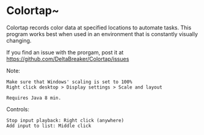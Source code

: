 # Colortap~
Colortap records color data at specified locations to automate tasks.
This program works best when used in an environment that is constantly visually changing.

If you find an issue with the prorgam, post it at https://github.com/DeltaBreaker/Colortap/issues

Note:

	Make sure that Windows' scaling is set to 100%
	Right click desktop > Display settings > Scale and layout

	Requires Java 8 min.

Controls:

	Stop input playback: Right click (anywhere)
	Add input to list: Middle click
